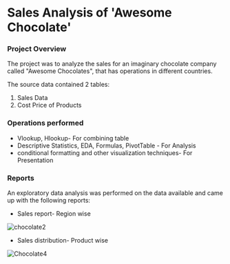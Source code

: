 # Sales Analysis of 'Awesome Chocolate'

### Project Overview

The project was to analyze the sales for an imaginary chocolate company called "Awesome Chocolates", that has operations in different countries.

The source data contained 2 tables:

1. Sales Data
2. Cost Price of Products

### Operations performed
- Vlookup, Hlookup- For combining table
- Descriptive Statistics, EDA, Formulas, PivotTable - For Analysis
- conditional formatting and other visualization techniques- For Presentation

### Reports

An exploratory data analysis was performed on the data available and came up with the following reports:

- Sales report- Region wise

![chocolate2](https://github.com/nadirquamer/Sales_Analysis_Chocolate_Excel/assets/46354703/1b1b640d-1925-4fde-94d5-0cbbe59c6fd5)

- Sales distribution- Product wise

![Chocolate4](https://github.com/nadirquamer/Sales_Analysis_Chocolate_Excel/assets/46354703/c629ff5c-2274-4b90-9f9e-0b755066f311)






